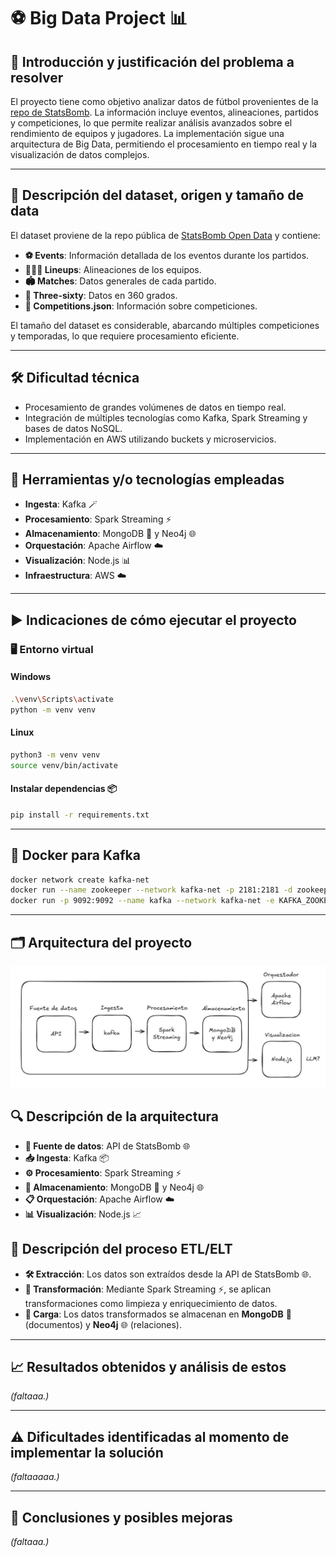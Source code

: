 # ⚽ Big Data Project 📊

## 🚀 Introducción y justificación del problema a resolver
El proyecto tiene como objetivo analizar datos de fútbol provenientes de la [repo de StatsBomb](https://github.com/statsbomb/open-data.git). La información incluye eventos, alineaciones, partidos y competiciones, lo que permite realizar análisis avanzados sobre el rendimiento de equipos y jugadores. La implementación sigue una arquitectura de Big Data, permitiendo el procesamiento en tiempo real y la visualización de datos complejos.

---

## 📂 Descripción del dataset, origen y tamaño de data
El dataset proviene de la repo pública de [StatsBomb Open Data](https://github.com/statsbomb/open-data.git) y contiene:

- **⚽ Events**: Información detallada de los eventos durante los partidos.
- **🧑‍🤝‍🧑 Lineups**: Alineaciones de los equipos.
- **🏟️ Matches**: Datos generales de cada partido.
- **🔄 Three-sixty**: Datos en 360 grados.
- **📄 Competitions.json**: Información sobre competiciones.

El tamaño del dataset es considerable, abarcando múltiples competiciones y temporadas, lo que requiere procesamiento eficiente.

---

## 🛠️ Dificultad técnica
- Procesamiento de grandes volúmenes de datos en tiempo real.
- Integración de múltiples tecnologías como Kafka, Spark Streaming y bases de datos NoSQL.
- Implementación en AWS utilizando buckets y microservicios.

---

## 🧰 Herramientas y/o tecnologías empleadas
- **Ingesta**: Kafka 🪄
- **Procesamiento**: Spark Streaming ⚡
- **Almacenamiento**: MongoDB 🍃 y Neo4j 🌐
- **Orquestación**: Apache Airflow ☁️
- **Visualización**: Node.js 📊
- **Infraestructura**: AWS ☁️

---

## ▶️ Indicaciones de cómo ejecutar el proyecto

### 🖥️ Entorno virtual

#### Windows
```bash
.\venv\Scripts\activate
python -m venv venv
```

#### Linux
```bash
python3 -m venv venv
source venv/bin/activate
```

#### Instalar dependencias 📦
```bash
pip install -r requirements.txt
```

---

## 🐳 Docker para Kafka
```bash
docker network create kafka-net
docker run --name zookeeper --network kafka-net -p 2181:2181 -d zookeeper
docker run -p 9092:9092 --name kafka --network kafka-net -e KAFKA_ZOOKEEPER_CONNECT=zookeeper:2181 -e KAFKA_ADVERTISED_LISTENERS=PLAINTEXT://localhost:9092 -e KAFKA_OFFSETS_TOPIC_REPLICATION_FACTOR=1 -d confluentinc/cp-kafka 
```

--- 

## 🗂️ Arquitectura del proyecto

![Arquitectura del Proyecto](diagrama.jpeg)

## 🔍 Descripción de la arquitectura
- **📡 Fuente de datos**: API de StatsBomb 🌐
- **📥 Ingesta**: Kafka 📦
- **⚙️ Procesamiento**: Spark Streaming ⚡
- **💾 Almacenamiento**: MongoDB 🍃 y Neo4j 🌐
- **📋 Orquestación**: Apache Airflow ☁️
- **📊 Visualización**: Node.js 📈

## 🔄 Descripción del proceso ETL/ELT
- **🛠️ Extracción**: Los datos son extraídos desde la API de StatsBomb 🌐.
- **🔧 Transformación**: Mediante Spark Streaming ⚡, se aplican transformaciones como limpieza y enriquecimiento de datos.
- **💾 Carga**: Los datos transformados se almacenan en **MongoDB** 🍃 (documentos) y **Neo4j** 🌐 (relaciones).

---

## 📈 Resultados obtenidos y análisis de estos
*(faltaaa.)*

---

## ⚠️ Dificultades identificadas al momento de implementar la solución
*(faltaaaaa.)*

---

## 📝 Conclusiones y posibles mejoras
*(faltaaa.)*


